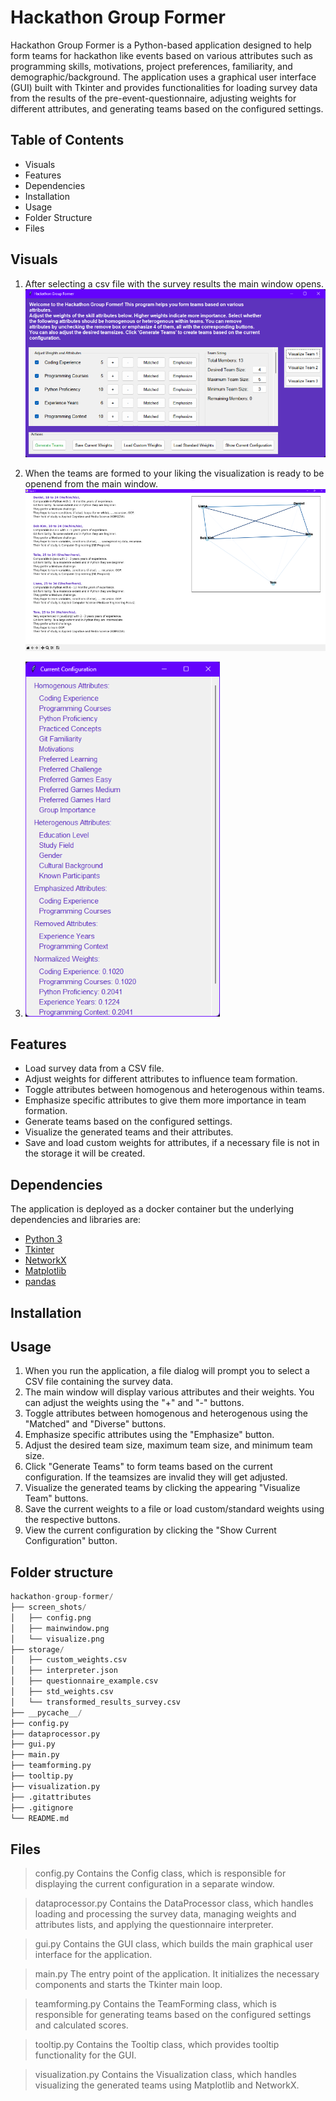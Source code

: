 # **Hackathon Group Former**
Hackathon Group Former is a Python-based application designed to help form teams for hackathon like events based on various attributes such as programming skills, motivations, project preferences, familiarity, and demographic/background. The application uses a graphical user interface (GUI) built with Tkinter and provides functionalities for loading survey data from the results of the pre-event-questionnaire, adjusting weights for different attributes, and generating teams based on the configured settings.

## Table of Contents
- Visuals
- Features
- Dependencies
- Installation
- Usage
- Folder Structure
- Files

## Visuals
1. After selecting a csv file with the survey results the main window opens.
![Group Former](screen_shots/mainwindow.png)

2. When the teams are formed to your liking the visualization is ready to be openend from the main window.
![Visualization](screen_shots/visualize.png)

3. ![Configuration](screen_shots/config.png)

## Features
- Load survey data from a CSV file.
- Adjust weights for different attributes to influence team formation.
- Toggle attributes between homogenous and heterogenous within teams.
- Emphasize specific attributes to give them more importance in team formation.
- Generate teams based on the configured settings.
- Visualize the generated teams and their attributes.
- Save and load custom weights for attributes, if a necessary file is not in the storage it will be created.

## Dependencies
The application is deployed as a docker container but the underlying dependencies and libraries are:
- [Python 3](https://www.python.org/)
- [Tkinter](https://docs.python.org/3/library/tkinter.html)
- [NetworkX](https://networkx.org/)
- [Matplotlib](https://matplotlib.org/)
- [pandas](https://pandas.pydata.org/)

## Installation


## Usage
1. When you run the application, a file dialog will prompt you to select a CSV file containing the survey data.
2. The main window will display various attributes and their weights. You can adjust the weights using the "+" and "-" buttons.
3. Toggle attributes between homogenous and heterogenous using the "Matched" and "Diverse" buttons.
4. Emphasize specific attributes using the "Emphasize" button.
5. Adjust the desired team size, maximum team size, and minimum team size.
6. Click "Generate Teams" to form teams based on the current configuration. If the teamsizes are invalid they will get adjusted.
7. Visualize the generated teams by clicking the appearing "Visualize Team" buttons.
8. Save the current weights to a file or load custom/standard weights using the respective buttons.
9. View the current configuration by clicking the "Show Current Configuration" button.

## Folder structure
```python
hackathon-group-former/
├── screen_shots/
│   ├── config.png
│   ├── mainwindow.png
│   └── visualize.png
├── storage/
│   ├── custom_weights.csv
│   ├── interpreter.json
│   ├── questionnaire_example.csv
│   ├── std_weights.csv
│   └── transformed_results_survey.csv
├── __pycache__/
├── config.py
├── dataprocessor.py
├── gui.py
├── main.py
├── teamforming.py
├── tooltip.py
├── visualization.py
├── .gitattributes
├── .gitignore
└── README.md
```

## Files 
> config.py
Contains the Config class, which is responsible for displaying the current configuration in a separate window.

> dataprocessor.py
Contains the DataProcessor class, which handles loading and processing the survey data, managing weights and attributes lists, and applying the questionnaire interpreter.

> gui.py
Contains the GUI class, which builds the main graphical user interface for the application.

> main.py
The entry point of the application. It initializes the necessary components and starts the Tkinter main loop.

> teamforming.py
Contains the TeamForming class, which is responsible for generating teams based on the configured settings and calculated scores.

> tooltip.py
Contains the Tooltip class, which provides tooltip functionality for the GUI.

> visualization.py
Contains the Visualization class, which handles visualizing the generated teams using Matplotlib and NetworkX.